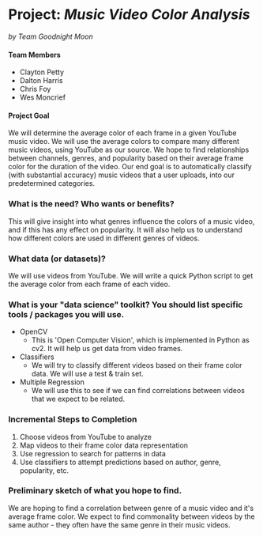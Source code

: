 # Project: *Music Video Color Analysis*
*by Team Goodnight Moon*

#### Team Members
- Clayton Petty
- Dalton Harris  
- Chris Foy
- Wes Moncrief

#### Project Goal
We will determine the average color of each frame in a given YouTube music video. We will use the average colors to compare many different music videos, using YouTube as our source. We hope to find relationships between channels, genres, and popularity based on their average frame color for the duration of the video. Our end goal is to automatically classify (with substantial accuracy) music videos that a user uploads, into our predetermined categories.

### What is the need? Who wants or benefits?
This will give insight into what genres influence the colors of a music video, and if this has any effect on popularity. It will also help us to understand how different colors are used in different genres of videos.

### What data (or datasets)?
We will use videos from YouTube. We will write a quick Python script to get the average color from each frame of each video.

### What is your "data science" toolkit? You should list specific tools / packages you will use.
- OpenCV
  - This is 'Open Computer Vision', which is implemented in Python as cv2. It will help us get data from video frames.
- Classifiers
  - We will try to classify different videos based on their frame color data. We will use a test & train set.
- Multiple Regression
  - We will use this to see if we can find correlations between videos that we expect to be related.

### Incremental Steps to Completion
1. Choose videos from YouTube to analyze
2. Map videos to their frame color data representation
3. Use regression to search for patterns in data
4. Use classifiers to attempt predictions based on author, genre, popularity, etc.


### Preliminary sketch of what you hope to find.
We are hoping to find a correlation between genre of a music video and it's average frame color. We expect to find commonality between videos by the same author - they often have the same genre in their music videos.
